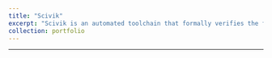 ```yaml
---
title: "Scivik"
excerpt: "Scivik is an automated toolchain that formally verifies the functional correctness of Yul, the intermediate representation of Ethereum smart contracts.<br/><img src='/images/scivik.png' width='500'>"
collection: portfolio
---
```


<hr>


